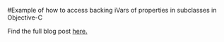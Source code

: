 #Example of how to access backing iVars of properties in subclasses in Objective-C

Find the full blog post [here.](http://blog.benjamin-encz.de/objective-c-accessing-backing-ivars-of-properties-in-subclasses/) 